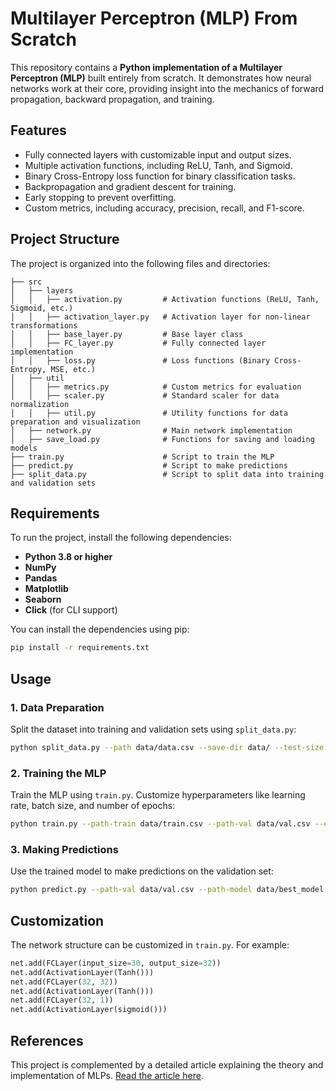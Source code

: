 # Multilayer Perceptron (MLP) From Scratch

This repository contains a **Python implementation of a Multilayer Perceptron (MLP)** built entirely from scratch. It demonstrates how neural networks work at their core, providing insight into the mechanics of forward propagation, backward propagation, and training.

## Features

- Fully connected layers with customizable input and output sizes.
- Multiple activation functions, including ReLU, Tanh, and Sigmoid.
- Binary Cross-Entropy loss function for binary classification tasks.
- Backpropagation and gradient descent for training.
- Early stopping to prevent overfitting.
- Custom metrics, including accuracy, precision, recall, and F1-score.

## Project Structure

The project is organized into the following files and directories:

```plaintext
├── src
│   ├── layers
│   │   ├── activation.py         # Activation functions (ReLU, Tanh, Sigmoid, etc.)
│   │   ├── activation_layer.py   # Activation layer for non-linear transformations
│   │   ├── base_layer.py         # Base layer class
│   │   ├── FC_layer.py           # Fully connected layer implementation
│   │   ├── loss.py               # Loss functions (Binary Cross-Entropy, MSE, etc.)
│   ├── util
│   │   ├── metrics.py            # Custom metrics for evaluation
│   │   ├── scaler.py             # Standard scaler for data normalization
│   │   ├── util.py               # Utility functions for data preparation and visualization
│   ├── network.py                # Main network implementation
│   ├── save_load.py              # Functions for saving and loading models
├── train.py                      # Script to train the MLP
├── predict.py                    # Script to make predictions
├── split_data.py                 # Script to split data into training and validation sets
```

## Requirements

To run the project, install the following dependencies:
* **Python 3.8 or higher**
* **NumPy**
* **Pandas**
* **Matplotlib**
* **Seaborn**
* **Click** (for CLI support)

You can install the dependencies using pip:

```bash
pip install -r requirements.txt
```

## Usage

### 1. Data Preparation
Split the dataset into training and validation sets using `split_data.py`:

```bash
python split_data.py --path data/data.csv --save-dir data/ --test-size 0.3 --random-state 42
```

### 2. Training the MLP
Train the MLP using `train.py`. Customize hyperparameters like learning rate, batch size, and number of epochs:

```bash
python train.py --path-train data/train.csv --path-val data/val.csv --epoch 200 --learning-rate 0.01 --batch-size 16 --patience 10
```

### 3. Making Predictions
Use the trained model to make predictions on the validation set:

```bash
python predict.py --path-val data/val.csv --path-model data/best_model.pickle --path-save data/
```

## Customization

The network structure can be customized in `train.py`. For example:

```python
net.add(FCLayer(input_size=30, output_size=32))
net.add(ActivationLayer(Tanh()))
net.add(FCLayer(32, 32))
net.add(ActivationLayer(Tanh()))
net.add(FCLayer(32, 1))
net.add(ActivationLayer(sigmoid()))
```

## References

This project is complemented by a detailed article explaining the theory and implementation of MLPs. [Read the article here](https://medium.com/@hocine.midoun/demystifying-multilayer-perceptrons-a-deep-dive-80ced0438ccd).